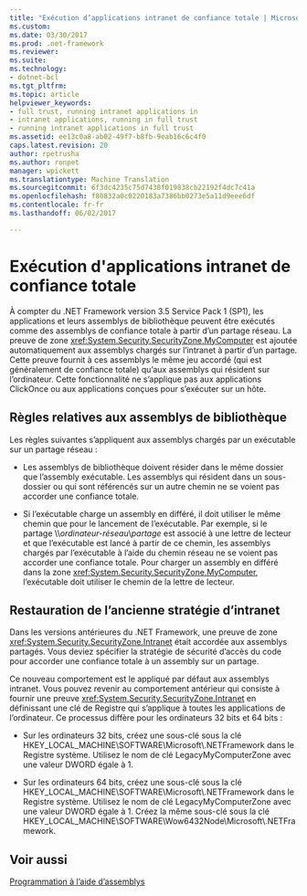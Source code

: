 ```yaml
---
title: "Exécution d’applications intranet de confiance totale | Microsoft Docs"
ms.custom: 
ms.date: 03/30/2017
ms.prod: .net-framework
ms.reviewer: 
ms.suite: 
ms.technology:
- dotnet-bcl
ms.tgt_pltfrm: 
ms.topic: article
helpviewer_keywords:
- full trust, running intranet applications in
- intranet applications, running in full trust
- running intranet applications in full trust
ms.assetid: ee13c0a8-ab02-49f7-b8fb-9eab16c6c4f0
caps.latest.revision: 20
author: rpetrusha
ms.author: ronpet
manager: wpickett
ms.translationtype: Machine Translation
ms.sourcegitcommit: 6f3dc4235c75d7438f019838cb22192f4dc7c41a
ms.openlocfilehash: f80832a0c0220183a7386bb0273e5a11d9eee6df
ms.contentlocale: fr-fr
ms.lasthandoff: 06/02/2017

---
```

# <a name="running-intranet-applications-in-full-trust"></a>Exécution d'applications intranet de confiance totale
À compter du .NET Framework version 3.5 Service Pack 1 (SP1), les applications et leurs assemblys de bibliothèque peuvent être exécutés comme des assemblys de confiance totale à partir d’un partage réseau. La preuve de zone <xref:System.Security.SecurityZone.MyComputer> est ajoutée automatiquement aux assemblys chargés sur l’intranet à partir d’un partage. Cette preuve fournit à ces assemblys le même jeu accordé (qui est généralement de confiance totale) qu’aux assemblys qui résident sur l’ordinateur. Cette fonctionnalité ne s’applique pas aux applications ClickOnce ou aux applications conçues pour s’exécuter sur un hôte.  
  
## <a name="rules-for-library-assemblies"></a>Règles relatives aux assemblys de bibliothèque  
 Les règles suivantes s’appliquent aux assemblys chargés par un exécutable sur un partage réseau :  
  
-   Les assemblys de bibliothèque doivent résider dans le même dossier que l’assembly exécutable. Les assemblys qui résident dans un sous-dossier ou qui sont référencés sur un autre chemin ne se voient pas accorder une confiance totale.  
  
-   Si l’exécutable charge un assembly en différé, il doit utiliser le même chemin que pour le lancement de l’exécutable. Par exemple, si le partage \\\\*ordinateur-réseau*\\*partage* est associé à une lettre de lecteur et que l’exécutable est lancé à partir de ce chemin, les assemblys chargés par l’exécutable à l’aide du chemin réseau ne se voient pas accorder une confiance totale. Pour charger un assembly en différé dans la zone <xref:System.Security.SecurityZone.MyComputer>, l’exécutable doit utiliser le chemin de la lettre de lecteur.  
  
## <a name="restoring-the-former-intranet-policy"></a>Restauration de l’ancienne stratégie d’intranet  
 Dans les versions antérieures du .NET Framework, une preuve de zone <xref:System.Security.SecurityZone.Intranet> était accordée aux assemblys partagés. Vous deviez spécifier la stratégie de sécurité d’accès du code pour accorder une confiance totale à un assembly sur un partage.  
  
 Ce nouveau comportement est le appliqué par défaut aux assemblys intranet. Vous pouvez revenir au comportement antérieur qui consiste à fournir une preuve <xref:System.Security.SecurityZone.Intranet> en définissant une clé de Registre qui s’applique à toutes les applications de l’ordinateur. Ce processus diffère pour les ordinateurs 32 bits et 64 bits :  
  
-   Sur les ordinateurs 32 bits, créez une sous-clé sous la clé HKEY_LOCAL_MACHINE\SOFTWARE\Microsoft\\.NETFramework dans le Registre système. Utilisez le nom de clé LegacyMyComputerZone avec une valeur DWORD égale à 1.  
  
-   Sur les ordinateurs 64 bits, créez une sous-clé sous la clé HKEY_LOCAL_MACHINE\SOFTWARE\Microsoft\\.NETFramework dans le Registre système. Utilisez le nom de clé LegacyMyComputerZone avec une valeur DWORD égale à 1. Créez la même sous-clé sous la clé HKEY_LOCAL_MACHINE\SOFTWARE\Wow6432Node\Microsoft\\.NETFramework.  
  
## <a name="see-also"></a>Voir aussi  
 [Programmation à l’aide d’assemblys](../../../docs/framework/app-domains/programming-with-assemblies.md)
